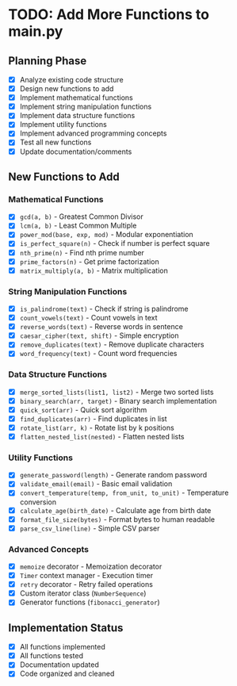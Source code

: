 # TODO: Add More Functions to main.py

## Planning Phase
- [x] Analyze existing code structure
- [x] Design new functions to add
- [x] Implement mathematical functions
- [x] Implement string manipulation functions
- [x] Implement data structure functions  
- [x] Implement utility functions
- [x] Implement advanced programming concepts
- [x] Test all new functions
- [x] Update documentation/comments

## New Functions to Add

### Mathematical Functions
- [x] `gcd(a, b)` - Greatest Common Divisor
- [x] `lcm(a, b)` - Least Common Multiple
- [x] `power_mod(base, exp, mod)` - Modular exponentiation
- [x] `is_perfect_square(n)` - Check if number is perfect square
- [x] `nth_prime(n)` - Find nth prime number
- [x] `prime_factors(n)` - Get prime factorization
- [x] `matrix_multiply(a, b)` - Matrix multiplication

### String Manipulation Functions
- [x] `is_palindrome(text)` - Check if string is palindrome
- [x] `count_vowels(text)` - Count vowels in text
- [x] `reverse_words(text)` - Reverse words in sentence
- [x] `caesar_cipher(text, shift)` - Simple encryption
- [x] `remove_duplicates(text)` - Remove duplicate characters
- [x] `word_frequency(text)` - Count word frequencies

### Data Structure Functions
- [x] `merge_sorted_lists(list1, list2)` - Merge two sorted lists
- [x] `binary_search(arr, target)` - Binary search implementation
- [x] `quick_sort(arr)` - Quick sort algorithm
- [x] `find_duplicates(arr)` - Find duplicates in list
- [x] `rotate_list(arr, k)` - Rotate list by k positions
- [x] `flatten_nested_list(nested)` - Flatten nested lists

### Utility Functions
- [x] `generate_password(length)` - Generate random password
- [x] `validate_email(email)` - Basic email validation
- [x] `convert_temperature(temp, from_unit, to_unit)` - Temperature conversion
- [x] `calculate_age(birth_date)` - Calculate age from birth date
- [x] `format_file_size(bytes)` - Format bytes to human readable
- [x] `parse_csv_line(line)` - Simple CSV parser

### Advanced Concepts
- [x] `memoize` decorator - Memoization decorator
- [x] `Timer` context manager - Execution timer
- [x] `retry` decorator - Retry failed operations
- [x] Custom iterator class (`NumberSequence`)
- [x] Generator functions (`fibonacci_generator`)

## Implementation Status
- [x] All functions implemented
- [x] All functions tested
- [x] Documentation updated
- [x] Code organized and cleaned
